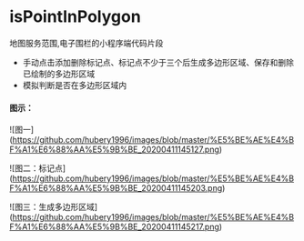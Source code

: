 # isPointInPolygon
地图服务范围,电子围栏的小程序端代码片段

- 手动点击添加删除标记点、标记点不少于三个后生成多边形区域、保存和删除已绘制的多边形区域
- 模拟判断是否在多边形区域内

#### 图示：

![图一] (https://github.com/hubery1996/images/blob/master/%E5%BE%AE%E4%BF%A1%E6%88%AA%E5%9B%BE_20200411145127.png)

![图二：标记点] (https://github.com/hubery1996/images/blob/master/%E5%BE%AE%E4%BF%A1%E6%88%AA%E5%9B%BE_20200411145203.png)

![图三：生成多边形区域] (https://github.com/hubery1996/images/blob/master/%E5%BE%AE%E4%BF%A1%E6%88%AA%E5%9B%BE_20200411145217.png)